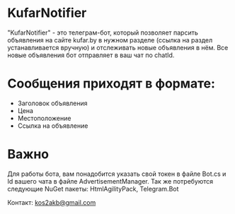 # KufarNotifier


"KufarNotifier" - это телеграм-бот, который позволяет парсить объявления на сайте kufar.by в нужном разделе (ссылка на раздел устанавливается вручную)
и отслеживать новые объявления в нём. Все новые объявления бот отправляет в ваш чат по chatId.


# Сообщения приходят в формате:
- Заголовок объявления
- Цена
- Местоположение
- Ссылка на объявление


# Важно
Для работы бота, вам понадобится указать свой токен в файле Bot.cs и Id вашего чата в файле AdvertisementManager.
Так же потребуются следующие NuGet пакеты: HtmlAgilityPack, Telegram.Bot


Контакт: kos2akb@gmail.com
